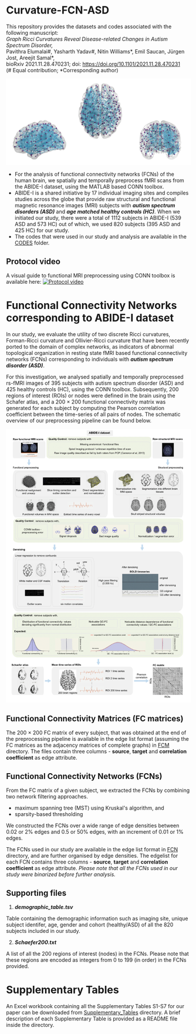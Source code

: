 # Curvature-FCN-ASD


This repository provides the datasets and codes associated with the following manuscript:<br>
<i>Graph Ricci Curvatures Reveal Disease-related Changes in Autism Spectrum Disorder,</i><br>
Pavithra Elumalai#, Yasharth Yadav#, Nitin Williams*, Emil Saucan, Jürgen Jost, Areejit Samal*,<br>
bioRxiv 2021.11.28.470231; doi: https://doi.org/10.1101/2021.11.28.470231<br>
(# Equal contribution; *Corresponding author)

![network example](https://github.com/asamallab/Curvature-FCN-ASD/blob/main/readme_image.png)

* For the analysis of functional connectivity networks (FCNs) of the human brain, we spatially and temporally preprocess fMRI scans from the ABIDE-I dataset, using the MATLAB based CONN toolbox.
* ABIDE-I is a shared initiative by 17 individual imaging sites and compiles studies across the globe that provide raw structural and functional magnetic resonance images (MRI) subjects with _**autism spectrum disorders (ASD)**_ and _**age matched healthy controls (HC)**_. When we initiated our study, there were a total of 1112 subjects in ABIDE-I (539 ASD and 573 HC) out of which, we used 820 subjects (395 ASD and 425 HC) for our study. 
* The codes that were used in our study and analysis are available in the [CODES](https://github.com/asamallab/Curvature-FCN-ASD/tree/main/CODES) folder.


## Protocol video 
A visual guide to functional MRI preprocessing using CONN toolbox is available here:
[![Protocol video](https://img.youtube.com/vi/ch7-dOA-Vlo/0.jpg)](https://www.youtube.com/watch?v=ch7-dOA-Vlo)

# Functional Connectivity Networks corresponding to ABIDE-I dataset

In our study, we evaluate the utility of two discrete Ricci curvatures, Forman-Ricci curvature and Ollivier-Ricci curvature that have been recently ported to the domain of complex networks, as indicators of abnormal topological organization in resting state fMRI based functional connectivity networks (FCNs) corresponding to individuals with **_autism spectrum disorder (ASD)_**. 

For this investigation, we analysed spatially and temporally preprocessed rs-fMRI images of 395 subjects with autism spectrum disorder (ASD) and 425 healthy controls (HC), using the CONN toolbox. Subsequently, 200 regions of interest (ROIs) or nodes were defined in the brain using the Schafer atlas, and a 200 × 200 functional connectivity matrix was generated for each subject by computing the Pearson correlation coefficient between the time-series of all pairs of nodes. The schematic overview of our preprocessing pipeline can be found below.

![schema image](https://github.com/asamallab/Curvature-FCN-ASD/blob/main/README-SchemaImage.png)

## Functional Connectivity Matrices (FC matrices)

The 200 × 200 FC matrix of every subject, that was obtained at the end of the preprocessing pipeline is available in the edge list format (assuming the FC matrices as the adjacency matrices of complete graphs) in [FCM](https://github.com/asamallab/Curvature-FCN-ASD/tree/main/FCM) directory.
The files contain three columns - **source**, **target** and **correlation coefficient** as edge attribute.

## Functional Connectivity Networks (FCNs)

From the FC matrix of a given subject, we extracted the FCNs by combining two network filtering approaches.

* maximum spanning tree (MST) using Kruskal's algorithm, and 
* sparsity-based thresholding 

We constructed the FCNs over a wide range of edge densities between 0.02 or 2% edges and 0.5 or 50% edges, with an increment of 0.01 or 1% edges. 

The FCNs used in our study are available in the edge list format in [FCN](https://github.com/asamallab/Curvature-FCN-ASD/tree/main/FCN) directory, and are further organised by edge densities.
The edgelist for each FCN contains three columns - **source**, **target** and **correlation coefficient** as edge attribute.
_Please note that all the FCNs used in our study were binarized before further analysis._

## Supporting files

1. **_demographic_table.tsv_**

Table containing the demographic information such as imaging site, unique subject identifer, age, gender and cohort (healthy/ASD) of all the 820 subjects included in our study.

2. **_Schaefer200.txt_**

A list of all the 200 regions of interest (nodes) in the FCNs. Please note that these regions are encoded as integers from 0 to 199 (in order) in the FCNs provided.

# Supplementary Tables

An Excel workbook containing all the Supplementary Tables S1-S7 for our paper can be downloaded from [Supplementary_Tables](https://github.com/asamallab/Curvature-FCN-ASD/tree/main/Supplementary_Tables) directory. A brief description of each Supplementary Table is provided as a README file inside the directory.
